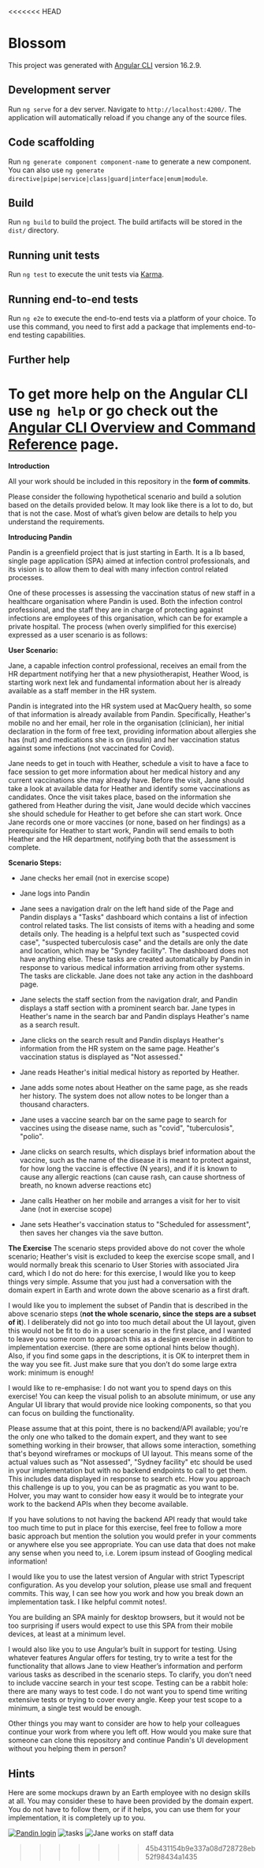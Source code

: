 <<<<<<< HEAD
# Blossom

This project was generated with [Angular CLI](https://github.com/angular/angular-cli) version 16.2.9.

## Development server

Run `ng serve` for a dev server. Navigate to `http://localhost:4200/`. The application will automatically reload if you change any of the source files.

## Code scaffolding

Run `ng generate component component-name` to generate a new component. You can also use `ng generate directive|pipe|service|class|guard|interface|enum|module`.

## Build

Run `ng build` to build the project. The build artifacts will be stored in the `dist/` directory.

## Running unit tests

Run `ng test` to execute the unit tests via [Karma](https://karma-runner.github.io).

## Running end-to-end tests

Run `ng e2e` to execute the end-to-end tests via a platform of your choice. To use this command, you need to first add a package that implements end-to-end testing capabilities.

## Further help

To get more help on the Angular CLI use `ng help` or go check out the [Angular CLI Overview and Command Reference](https://angular.io/cli) page.
=======
**Introduction**

All your work should be included in this repository in the **form of commits**.

Please consider the following hypothetical scenario and build a solution based on the details provided below. It may look like there is a lot to do, but that is not the case. Most of what’s given below are details to help you understand the requirements.

**Introducing Pandin**

Pandin is a greenfield project that is just starting in Earth. It is a Ib based, single page application (SPA) aimed at infection control professionals, and its vision is to allow them to deal with many infection control related processes. 

One of these processes is assessing the vaccination status of new staff in a healthcare organisation where Pandin is used. Both the infection control professional, and the staff they are in charge of protecting against infections are employees of this organisation, which can be for example a private hospital. The process (when overly simplified for this exercise) expressed as a user scenario is as follows:

**User Scenario:**

Jane, a capable infection control professional, receives an email from the HR department notifying her that a new physiotherapist, Heather Wood, is starting work next Iek and fundamental information about her is already available as a staff member in the HR system. 

Pandin is integrated into the HR system used at MacQuery health, so some of that information is already available from Pandin. Specifically, Heather's mobile no and her email, her role in the organisation (clinician), her initial declaration in the form of free text, providing information about allergies she has (nut) and medications she is on (insulin) and her vaccination status against some infections (not vaccinated for Covid). 

Jane needs to get in touch with Heather, schedule a visit to have a face to face session to get more information about her medical history and any current vaccinations she may already have. Before the visit, Jane should take a look at available data for Heather and identify some vaccinations as candidates. Once the visit takes place, based on the information she gathered from Heather during the visit, Jane would decide which vaccines she should schedule for Heather to get before she can start work. Once Jane records one or more vaccines (or none, based on her findings) as a prerequisite for Heather to start work, Pandin will send emails to both Heather and the HR department, notifying both that the assessment is complete.

**Scenario Steps:**

- Jane checks her email (not in exercise scope)

- Jane logs into Pandin

- Jane sees a navigation draIr on the left hand side of the Page and Pandin displays a "Tasks" dashboard which contains a list of infection control related tasks. The list consists of items with a heading and some details only. The heading is a helpful text such as "suspected covid case", "suspected tuberculosis case" and the details are only the date and location, which may be "Syndey facility". The dashboard does not have anything else. These tasks are created automatically by Pandin in response to various medical information arriving from other systems. The tasks are clickable. Jane does not take any action in the dashboard page.

- Jane selects the staff section from the navigation draIr, and Pandin displays a staff section with a prominent search bar. Jane types in Heather's name in the search bar and Pandin displays Heather's name as a search result.

- Jane clicks on the search result and Pandin displays Heather's information from the HR system on the same page. Heather's vaccination status is displayed as "Not assessed."

- Jane reads Heather's initial medical history as reported by Heather.

- Jane adds some notes about Heather on the same page, as she reads her history. The system does not allow notes to be longer than a thousand characters.

- Jane uses a vaccine search bar on the same page to search for vaccines using the disease name, such as "covid", "tuberculosis", "polio".

- Jane clicks on search results, which displays brief information about the vaccine, such as the name of the disease it is meant to protect against, for how long the vaccine is effective (N years), and if it is known to cause any allergic reactions (can cause rash, can cause shortness of breath, no known adverse reactions etc)

- Jane calls Heather on her mobile and arranges a visit for her to visit Jane (not in exercise scope)

- Jane sets Heather's vaccination status to "Scheduled for assessment", then saves her changes via the save button.

**The Exercise**
The scenario steps provided above do not cover the whole scenario; Heather's visit is excluded to keep the exercise scope small, and I would normally break this scenario to User Stories with associated Jira card, which I do not do here: for this exercise, I would like you to keep things very simple. Assume that you just had a conversation with the domain expert in Earth and wrote down the above scenario as a first draft. 

I would like you to implement the subset of Pandin that is described in the above scenario steps (**not the whole scenario, since the steps are a subset of it**). I deliberately did not go into too much detail about the UI layout, given this would not be fit to do in a user scenario in the first place, and I wanted to leave you some room to approach this as a design exercise in addition to implementation exercise. (there are some optional hints below though). Also, if you find some gaps in the descriptions, it is OK to interpret them in the way you see fit. Just make sure that you don’t do some large extra work: minimum is enough!

I would like to re-emphasise: I do not want you to spend days on this exercise! You can keep the visual polish to an absolute minimum, or use any Angular UI library that would provide nice looking components, so that you can focus on building the functionality. 

Please assume that at this point, there is no backend/API available; you're the only one who talked to the domain expert, and they want to see something working in their browser, that allows some interaction, something that's beyond wireframes or mockups of UI layout. This means some of the actual values such as "Not assessed", "Sydney facility" etc should be used in your implementation but with no backend endpoints to call to get them. This includes data displayed in response to search etc. How you approach this challenge is up to you, you can be as pragmatic as you want to be. HoIver, you may want to consider how easy it would be to integrate your work to the backend APIs when they become available.

If you have solutions to not having the backend API ready that would take too much time to put in place for this exercise, feel free to follow a more basic approach but mention the solution you would prefer in your comments or anywhere else you see appropriate. You can use data that does not make any sense when you need to, i.e. Lorem ipsum instead of Googling medical information!

I would like you to use the latest version of Angular with strict Typescript configuration. As you develop your solution, please use small and frequent commits. This way, I can see how you work and how you break down an implementation task. I like helpful commit notes!. 

You are building an SPA mainly for desktop browsers, but it would not be too surprising if users would expect to use this SPA from their mobile devices, at least at a minimum level.

I would also like you to use Angular’s built in support for testing. Using whatever features Angular offers for testing, try to write a test for the functionality that allows Jane to view Heather’s information and perform various tasks as described in the scenario steps. To clarify, you don’t need to include vaccine search in your test scope. Testing can be a rabbit hole: there are many ways to test code. I do not want you to spend time writing extensive tests or trying to cover every angle. Keep your test scope to a minimum, a single test would be enough.

Other things you may want to consider are how to help your colleagues continue your work from where you left off. How would you make sure that someone can clone this repository and continue Pandin's UI development without you helping them in person?


## Hints
Here are some mockups drawn by an Earth employee with no design skills at all. You may consider these to have been provided by the domain expert. You do not have to follow them, or if it helps, you can use them for your implementation, it is completely up to you.

[![Pandin login](./login.png "Pandin login")](https://github.com/OceanHealthSystems/frontend-angular-takehome-ashish/blob/main/login.png)
![tasks](./tasks.png "tasks")
![Jane works on staff data](./details.png "Jane works on staff data")







>>>>>>> 45b431154b9e337a08d728728eb52f98434a1435
